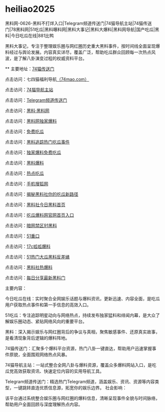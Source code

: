 # heiliao2025
黑料网-0626-黑料不打烊入口|Telegram频道传送门|74猫导航主站|74猫传送门|78黑料网|51吃瓜|黑料曝料网|黑料大事记|黑料大爆料|黑料网导航|国产吃瓜|黑料|今日吃瓜在线|881比鸭

黑料大事记，专注于整理娱乐圈与网红圈历史重大黑料事件，按时间线全面呈现爆料经过与舆论发展。内容真实详尽，覆盖广泛，帮助吃瓜群众回顾每一次热点风波，是了解八卦演变过程的权威资料平台。

** 主要地址：<a href="https://74mao.com/">74猫传送门</a>

点击访问：七四猫福利导航<a href="https://74mao.com/">（74mao.com）</a>

点击访问：<a href="https://74mao.com/">74猫导航主站</a>

点击访问：<a href="https://74mao.com/">Telegram频道传送门</a>

点击访问：<a href="https://heiliaolvzlu3.pages.dev">黑料·黑料网</a>

点击访问：<a href="https://heiliaoyvnrda.pages.dev">黑料网独家爆料</a>

点击访问：<a href="https://heiliaoxey7ic.pages.dev">免费吃瓜</a>

点击访问：<a href="https://heiliaoal51na.pages.dev">黑料追踪热门吃瓜事件</a>

点击访问：<a href="https://heiliaoavkush.pages.dev">独家爆料免费吃瓜</a>

点击访问：<a href="https://hj-143.pages.dev/">黑料爆料</a>

点击访问：<a href="https://hl426.pages.dev/">热点吃瓜</a>

点击访问：<a href="https://hl425.pages.dev/">手机搜狐网</a>

点击访问：<a href="https://hl424.pages.dev/">揭秘黑料社你的吃瓜新路径</a>

点击访问：<a href="https://hl419.pages.dev/">黑料社今日黑料首页</a>

点击访问：<a href="https://hl418.pages.dev/">吃瓜爆料网官网首页入口</a>

点击访问：<a href="https://cg57-69.pages.dev/">暗网禁区91黑料</a>

点击访问：<a href="https://cg33-1.pages.dev/">51重口</a>

点击访问：<a href="https://hl438.pages.dev/">17c呱呱爆料</a>

点击访问：<a href="https://hl421.pages.dev/">51热门大瓜黑料反差婊</a>

点击访问：<a href="https://hl416.pages.dev/">黑料社热爆料</a>

点击访问：<a href="https://hl420.pages.dev/">每日分享最新黑料门</a>

主要内容：

今日吃瓜在线：实时聚合全网娱乐话题与爆料资讯，更新迅速、内容全面，是吃瓜用户获取热点事件和第一手信息的高效入口。

51吃瓜：专注追踪明星动向与网络热点，持续发布独家猛料和绯闻内幕，是大众了解娱乐圈动态、紧贴网络风向的重要平台。

黑料：深入揭示娱乐与网红圈背后的争议与真相，聚焦敏感事件、还原真实故事，是看清现象背后逻辑的爆料阵地。

74猫传送门：汇聚多个爆料平台资源，热门八卦一键直达，帮助用户迅速掌握事件原貌，全面围观网络热点风暴。

74猫导航主站：一站式整合全网八卦与爆料资源，覆盖众多爆料网站入口，是吃瓜党高效获取资讯、快速定位内容的实用导航工具。

Telegram频道传送门：精选热门Telegram频道，涵盖娱乐、资讯、资源等内容类型，一键跳转直连优质信息源，拓宽你的娱乐边界。
社会影响：

该平台通过系统整合娱乐圈与网红圈的爆料信息，清晰呈现事件全貌与时间脉络，帮助用户全面回顾与深度理解热点内容。
<span style="display:none;">[Canonical link](）</span>

